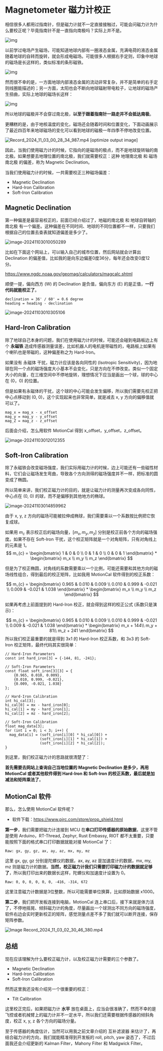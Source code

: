 Magnetometer 磁力计校正
========================

相信很多人都用过指南针，但是磁力计就不一定直接接触过，可能会问磁力计为什么要校正呢？毕竟指南针不是一直指向南极吗？实际上并不是。

![img](https://doc.wuhanstudio.cc/posts/magnet_calib/demo.gif)

以前学过电场产生磁场，可能知道地球内部有一圈液态金属，充满电荷的液态金属随着地球的自转而旋转，就会形成电磁场。可能很多人根据右手定则，印象中地球的磁场是长这样的，类似标准的条形磁铁。

![img](https://doc.wuhanstudio.cc/posts/magnet_calib/earth_mag.png)

然而很不幸的是，一方面地球内部液态金属的流动非常复杂，并不是简单的右手定则线圈能描述的；另一方面，太阳也会不断向地球辐射带电粒子，让地球的磁场产生扭曲，实际上地球的磁场长这样：

![img](https://doc.wuhanstudio.cc/posts/magnet_calib/earth.png)

所以地球的磁极并不会穿过南北极，**以至于跟着指南针一路走并不会抵达南极**。

更糟糕的是，由于地核温度的变化，磁场还会随着时间和位置变化，下面动画展示了最近四百年来地球磁场的变化可以看到地球的磁极一年四季不停地改变位置。

![Record_2024_11_03_00_28_34_987.mp4 [optimize output image]](https://doc.wuhanstudio.cc/posts/magnet_calib/magnet.gif)

因此，当我们使用磁力计的时候，它指向的是磁场的极点，而不是地球旋转轴的南北极。如果想要去地理位置的南北极，我们就需要校正：这种 地理南北极 和 磁场南北极 的偏差，称为 Magnetic Declination。

当我们使用磁力计的时候，一共需要校正三种磁场偏差：

- Magnetic Declination
- Hard-Iron Calibration
- Soft-Iron Calibration



## Magnetic Declination

第一种偏差是最容易校正的，前面已经介绍过了，地磁的南北极 和 地球自转轴的南北极 有一个偏差。这种偏差在不同时间、地球的不同位置都不一样，只要我们根据自己的位置去查表就知道偏差是多少了。

![image-20241103010050289](https://doc.wuhanstudio.cc/posts/magnet_calib/declination.png)

比如在下面这个网站上，可以输入自己的城市位置，然后网站就会计算出 Declination 的偏差值，比如我的是向东边偏差0度36分，每年还会改变0度12分。

https://www.ngdc.noaa.gov/geomag/calculators/magcalc.shtml

顺便一提，偏向西方 (W) 的 Declination 是负值，偏向东方 (E) 的是正值，**一行代码就能校正了**。

```
declination = 36' / 60' = 0.6 degree
heading = heading - declination 
```

![image-20241103010305106](https://doc.wuhanstudio.cc/posts/magnet_calib/uk_declination)



## Hard-Iron Calibration

除了地球自己本身的问题，我们在使用磁力计的时候，可能还会碰到电路板边上有个 **永磁铁** 造成传感器测量误差，比如机器人的电机是带磁性的，电路板上如果有个喇叭也是带磁的，这种偏差称之为 Hard-Iron。

如果没有 永磁体 干扰，磁力计应该是各向同性的 (Isotropic Sensitivity)，因为地球在同一个点的磁场强度大小基本不会变化，只是方向在不停改变。类似一个固定大小的向量，在三维空间中不停地旋转，理想情况下应当是画出一个球，球的中心在 (0，0) 的位置。

但是如果有永磁体的干扰，这个球的中心可能会发生偏移，所以我们需要先校正把中心点移动到 (0, 0)，这个实现起来也非常简单，就是减去 x, y 方向的偏移值就可以了。

```
mag_x = mag_x - x_offset
mag_y = mag_y - y_offset
mag_Z = mag_z - z_offset
```

后面会介绍，怎么用软件 MotionCal 得到 x_offset，y_offset，z_offset。

![image-20241103012012355](https://doc.wuhanstudio.cc/posts/magnet_calib/hard-iron)

## Soft-Iron Calibration

除了永磁铁会改变磁场强度，我们实际用磁力计的时候，边上可能还有一些磁性材料，它们会让磁场发生弯曲，导致各个方向测得的磁场强度并不一样，把标准的圆变成了椭圆。

所以简单来讲，我们校正磁力计的目的，就是让磁力计的测量再次变成各向同性，中心点在 (0, 0) 的球，而不是偏移到其他地方的椭球。

![image-20241103014859962](https://doc.wuhanstudio.cc/posts/magnet_calib/soft-iron.png)

由于 x, y, z 方向的磁场可能被拉伸成椭球，我们需要乘以一个系数按比例把它恢复成球。

如果用 $m_c$ 表示校正后的磁场向量，$[m_x, m_y, m_z]$ 分别是校正前各个方向的磁场强度。如果不存在 Soft-Iron 干扰，这个校正矩阵就是一个对角矩阵，只有对角线上的元素是 1。
$$
m_{c} = \begin{bmatrix}
1 & 0 & 0 \\
0 & 1 & 0 \\
0 & 0 & 1 
\end{bmatrix} * \begin{bmatrix}
m_x \\
m_y \\
m_z 
\end{bmatrix}
$$

但是为了校正椭圆，对角线的系数需要乘以一个比例，可能还需要和其他方向的磁场线性组合，得到最后的校正矩阵，比如我用 MotionCal 软件得到的校正系数：

$$
m_{c} = \begin{bmatrix}
0.965 & 0.010 & 0.009 \\
0.010 & 0.999 & -0.021 \\
0.009 & -0.021 & 1.038 
\end{bmatrix} * \begin{bmatrix}
m_x \\
m_y \\
m_z 
\end{bmatrix}
$$

如果再考虑上前面提到的 Hard-Iron 校正，就会得到这样的校正公式 (系数只是演示)：

$$
m_{c} = \begin{bmatrix}
0.965 & 0.010 & 0.009 \\
0.010 & 0.999 & -0.021 \\
0.009 & -0.021 & 1.038 
\end{bmatrix} * \begin{bmatrix}
m_x + 144\\
m_y + 81\\
m_z + 241
\end{bmatrix}
$$
所以我们校正最重要的就是得到 3x1 的 Hard-Iron 校正系数，和 3x3 的 Soft-Iron 校正矩阵，最终代码其实很简单：

```
// Hard-Iron Parameters
const int hard_iron[3] = {-144, 81, -241};

// Soft-Iron Parameters
const float soft_iron[3][3] = {
    {0.965, 0.010, 0.009}, 
	{0.010, 0.999, -0.021}, 
	{0.009, -0.021, 1.038}
};

// Hard-Iron Calibration
int hi_cal[3];
hi_cal[0] = mx - hard_iron[0];
hi_cal[1] = my - hard_iron[1];
hi_cal[2] = mz - hard_iron[2];

// Soft-Iron Calibration
float mag_data[3];
for (int i = 0; i < 3; i++) {
  mag_data[i] = (soft_iron[i][0] * hi_cal[0]) +
                (soft_iron[i][1] * hi_cal[1]) +
                (soft_iron[i][2] * hi_cal[2]);
}
```

到这里，我们校正磁力计的思路就很清楚了：

**首先需要去网站上查询自己当地位置的 Magnetic Declination 是多少，再用 MotionCal 或者其他软件得到 Hard-Iron 和 Soft-Iron 的校正系数，最后就是加减法和矩阵乘法了**。



## MotionCal 软件

那么，怎么使用 MotionCal 软件呢？

- 软件下载：https://www.pjrc.com/store/prop_shield.html

**第一步**，我们需要把磁力计连接到 MCU 在**串口打印传感器的原始数据**，这里不管是使用 Arduino，RT-Thread, Zephyr, Rust Embassy, RIOT 都不太重要，只要能按照下面的格式串口打印数据就能对接 MotionCal 了：

```
Raw: gx, gy, gz, ax, ay, az, mx, my, mz
```

这里 gx, gy, gz 分别是陀螺仪的数据，ax, ay, az 是加速度计的数据，mx, my, mz 则是磁力计的数据。**当然，校正磁力计我们只需要打印磁力计的数据就足够了**，所以我打印出来的数据长这样，陀螺仪和加速度计设置为 0。

```
Raw: 0, 0, 0, 0, 0, 0, -416, -314, 672
```

这里注意磁力计数据是3位整数，所以可能需要单位换算，比如原始数据 x1000。

**第二步**，我们把开发板连接到电脑，MotionCal 连上串口后，接下来就是体力活了，不停地摇晃、倾斜磁力计的角度，尽量画出一个球测出不同方向的磁场强度，软件右边会实时更新校正的矩阵，感觉测量点差不多了我们就可以断开连接，保存矩阵参数。

![Image Record_2024_11_03_02_30_46_380.mp4](https://doc.wuhanstudio.cc/posts/magnet_calib/motioncal.gif)

## 总结

现在应该理解为什么要校正磁力计，以及校正磁力计需要的三个参数了。

- Magnetic Declination
- Hard-Iron Calibration
- Soft-Iron Calibration

然而这里我还没有介绍另一个很重要的校正：

- Tilt Calibration

这里校正完后，如果把磁力计 **水平** 放在桌面上，应当会很准确了，然而不幸的是飞控或者机械臂上的磁力计并不一定水平，所以我们还需要根据传感器的倾斜角度，校正 x, y, z 各个方向的磁场分量。

至于传感器的角度估计，当然可以用我之前文章介绍的 互补滤波器 来估计了，再结合磁力计的方向，我们就能精准得到开发板的 roll, pitch, yaw 姿态了，不过后面我还会介绍更新的 Kalman Filter，Mahony Filter 和 Madgwick Filter。
